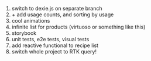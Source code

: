 1. switch to dexie.js on separate branch
2. \+ add usage counts, and sorting by usage
3. cool animations
4. infinite list for products (virtuoso or something like this)
5. storybook
6. unit tests, e2e tests, visual tests
7. add reactive functional to recipe list
8. switch whole project to RTK query!